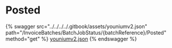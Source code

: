 # Posted

{% swagger src="../../../../.gitbook/assets/youniumv2.json" path="/InvoiceBatches/BatchJobStatus/{batchReference}/Posted" method="get" %}
[youniumv2.json](../../../../.gitbook/assets/youniumv2.json)
{% endswagger %}
